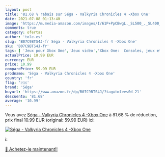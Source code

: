 ```yaml
---
layout: post
title: '81.68 % rabais sur Séga - Valkyria Chronicles 4 -Xbox One'
date: 2021-07-08 01:13:40
image: 'https://m.media-amazon.com/images/I/61P+PpCBwgL._SL500_._SL400_.jpg'
comments: true
category: ofertas
author: 'tole.es'
slug: 'B07C9BTS4J-fr Séga - Valkyria Chronicles 4 -Xbox One'
sku: 'B07C9BTS4J-fr'
tags: [ 'Jeux pour Xbox One','Jeux vidéo','Xbox One:  Consoles, jeux et accessoires','séga', ]
actualPrice: 10.99 EUR
currency: EUR
price: 10.99
comparePrice: 59.99 EUR
prodname: 'Séga - Valkyria Chronicles 4 -Xbox One'
country: 'fr'
flag: '🇫🇷'
brand: 'Séga'
buyurl: 'https://www.amazon.fr/dp/B07C9BTS4J/?tag=tolees0d-21'
descuento: '81.68'
average: '10.99'
---
```


Vous avez [Séga - Valkyria Chronicles 4 -Xbox One](https://www.amazon.fr/dp/B07C9BTS4J/?tag=tolees0d-21)  à  81.68 % de réduction, prix final  10.99 EUR (original: 59.99 EUR) ici:

[![Séga - Valkyria Chronicles 4 -Xbox One](https://m.media-amazon.com/images/I/61P+PpCBwgL._SL500_._SL400_.jpg)](https://www.amazon.fr/dp/B07C9BTS4J/?tag=tolees0d-21)

ℹ️:


[🛒 Achetez-le maintenant!!](https://www.amazon.fr/dp/B07C9BTS4J/?tag=tolees0d-21)
